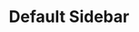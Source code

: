 ---
title: "Default Sidebar"
description: "A simple, modular sidebar for easy customization. Build your own sidebar by defining styles and routes."
lang: "react-ts"
creator: "christphralden"
content: 
  - type: "header"
    value: "Implementation - Astro."
  - type: "description"
    value: "How to use this component in Astro."
  - type: "code"
    filename: "custom-sidebar.tsx"
    lang: "typescript"
    value: |
        import { ContentRoutes } from '@core/lib/routes'; // adjust import
        import { Sidebar } from '@sidebar/default'; // adjust import

        export const CleanSidebar = ({
            currentPath
        }: {
            currentPath: string
        }) => {
            return (
                <Sidebar currentPath={currentPath} >
                    <Sidebar.Items className='gap-6'>
                        {ContentRoutes.routeGroups.map((routeGroup) => (
                            <Sidebar.Items key={routeGroup.group}>
                                <Sidebar.Item group className='uppercase font-normal mb-2'>
                                    <h3>{routeGroup.group}</h3>
                                </Sidebar.Item>

                                <Sidebar.Items className='gap-1'>
                                    {routeGroup.routes.map((route) => (
                                        <Sidebar.Item 
                                            key={route.route} 
                                            route={`${ContentRoutes.baseUrl}${routeGroup.group}/${route.route}/`} 
                                            className="capitalize"
                                        >
                                            {route.name}
                                        </Sidebar.Item>
                                    ))}
                                </Sidebar.Items>
                            </Sidebar.Items>
                        ))}
                    </Sidebar.Items> 
                </Sidebar>
            );
        };

  - type: "header"
    value: "Copy and paste the following code into your project."
  - type: "description"
    value: "Component for the sidebar."
  - type: "code"
    filename: "sidebar.tsx"
    lang: "typescript"
    value: |
        import { cn } from '@core/lib/utils'; // adjust import
        import React from 'react';
        import { SidebarContextProvider, useSidebarContext } from '@sidebar/default'; // adjust import

        function SidebarContent({
            children,
            className
        }: {
            children: React.ReactNode;
            className?: string;
        }) {
            return (
                <div className={cn('min-w-fit min-h-fit h-full w-64 lg:w-80 flex flex-col justify-between select-none', className)}>
                    {children}
                </div>
            );
        }

        function SidebarItems({
            children,
            className
        }: {
            children?: React.ReactNode;
            className?: string;
        }) {
            return (
                <div className={cn("flex flex-col", className)}>
                    {children}
                </div>
            );
        }

        function SidebarItem({
            children,
            className,
            route,
            group = false,
            ...other
        }: {
            children?: React.ReactNode;
            className?: string;
            route?: string;
            group?: boolean;
            [x: string]: any;
        }) {
            const { active } = useSidebarContext();
            const isActive = route ? active == route : group ? true : false
            return (
                <a {...other} href={route} className={cn(isActive ? "font-normal text-black" : "font-thin text-gray-600", "flex" ,className)}>
                    {children}
                </a>
            );
        }

        const SidebarComponent = ({
            children,
            className,
            currentPath,
        }: {
            children: React.ReactNode;
            className?: string;
            currentPath: string;
        }) => {
            return (
                <SidebarContextProvider currentPath={currentPath} >
                    <SidebarContent className={className}>
                        {children}
                    </SidebarContent>
                </SidebarContextProvider>
            );
        };

        export const Sidebar = Object.assign(SidebarComponent, {
            Items: SidebarItems,
            Item: SidebarItem
        });

        export type RouteName = string
        export interface Route {
            name: string;
            route: RouteName;
        }
        export interface RouteGroup{
            group:string,
            routes: Route[]
        }
        export type RouteMap = {
            baseUrl: string;
            routeGroup: RouteGroup[];
        }


  - type: "header"
    value: "Copy and paste the following code into your project."
  - type: "description"
    value: "Use this sidebar context to share states or customize a render function to dynamically replace content within the content div for a single-page experience."
  - type: "code"
    filename: "context/sidebar-context.tsx"
    lang: "typescript"
    value: |
        import React, { createContext, useContext, useState } from 'react';
        import type { RouteName } from '@sidebar/default'; // adjust import

        interface SidebarContextProps {
            active: RouteName | undefined;
            handleChange: (routeName: RouteName) => void;
        }

        const SidebarContext = createContext<SidebarContextProps | null>(null);

        export function SidebarContextProvider({
            children,
            currentPath,
        }: {
            children: React.ReactNode;
            currentPath: string;
        }) {

            const [active, setActive] = useState<RouteName | undefined>(currentPath);

            const handleChange = (routeName: RouteName) => {
                setActive(routeName);
            };

            return (
                <SidebarContext.Provider value={{ active, handleChange }}>
                    {children}
                </SidebarContext.Provider>
            );
        }

        export const useSidebarContext = () => {
            const context = useContext(SidebarContext);
            if (!context) {
                throw new Error("useSidebarContext must be used within a SidebarContextProvider");
            }
            return context;
        };


  - type: "header"
    value: "Define and map routes for your sidebar."
  - type: "description"
    value: "You can route with a slug or without, this just helps you map your existing route to the sidebar. Customize your own structure by changing the way you map your sidebar. But heres a general layout you can use."
  - type: "code"
    filename: "routes/sidebar-routes.ts"
    lang: "typescript"
    value: |
        export const ContentRoutes = {
            baseUrl:"/components/", // this is the base url for your routes, feel free to disregard
            routeGroups:[ // here you can define groups
                {
                    group: "group1", // name of the group
                    routes:[
                        {
                            name: "route1", // here is the text you want to display to users
                            route: "route-1" // here is the route
                        },
                        {
                            name: "very long route",
                            route: "very-long-route" // you can change naming conventions for spaces
                        },
                    ]
                },
                {
                    group:"group2",
                    routes:[
                        {
                            name: "route3",
                            route: "route-3"
                        }
                    ]
                }
            ]
        }


  - type: "header"
    value: "Update imports."
  - type: "description"
    value: "Change the import paths to match your project."

  - type: "header"
    value: "Additional tips."
  - type: "description"
    value: "Define index.ts as an entry point for your imports."
  - type: "code"
    filename: "index.ts"
    lang: "typescript"
    value: |
        export { Sidebar } from './react/sidebar' // adjust path
        export type { RouteName, RouteGroup, RouteMap } from './react/sidebar' // adjust path
        export { SidebarContextProvider, useSidebarContext } from './react/context/sidebar-context' // adjust path
        

  

---
